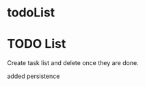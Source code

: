todoList
========
<h1>TODO List</h1>

<p>Create task list and delete once they are done.</p>
<p>added persistence</p>
